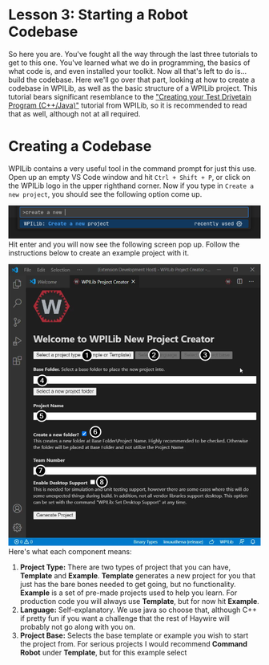 # Lesson 3: Starting a Robot Codebase
So here you are. You've fought all the way through the last three tutorials to get to this one. You've learned what we do in programming, the basics of what code is, and even installed your toolkit. Now all that's left to do is... build the codebase. Here we'll go over that part, looking at how to create a codebase in WPILib, as well as the basic structure of a WPILib project. This tutorial bears significant resemblance to the ["Creating your Test Drivetain Program (C++/Java)"](https://docs.wpilib.org/en/stable/docs/zero-to-robot/step-4/creating-test-drivetrain-program-cpp-java.html) tutorial from WPILib, so it is recommended to read that as well, although not at all required.
# Creating a Codebase
WPILib contains a very useful tool in the command prompt for just this use. Open up an empty VS Code window and hit `Ctrl + Shift + P`, or click on the WPILib logo in the upper righthand corner. Now if you type in `Create a new project`, you should see the following option come up.

![Create a new project](../programming/img/create_a_new_project_command.png)
Hit enter and you will now see the following screen pop up. Follow the instructions below to create an example project with it.

![New Project Creator](../programming/img/new-project-creator.webp)
Here's what each component means:
1. **Project Type:** There are two types of project that you can have, **Template** and **Example**. **Template** generates a new project for you that just has the bare bones needed to get going, but no functionality. **Example** is a set of pre-made projects used to help you learn. For production code you will always use **Template**, but for now hit **Example**.
2. **Language:** Self-explanatory. We use java so choose that, although C++ if pretty fun if you want a challenge that the rest of Haywire will probably not go along with you on.
3. **Project Base:** Selects the base template or example you wish to start the project from. For serious projects I would recommend **Command Robot** under **Template**, but for this example select 
